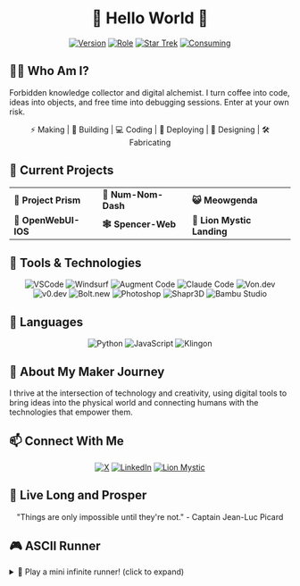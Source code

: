 # <div align="center">👋 Hello World 👋</div>

<div align="center">

[![Version](https://img.shields.io/badge/Version-37-blue?style=for-the-badge)](https://github.com/spenceriam)
[![Role](https://img.shields.io/badge/Role-Creator-orange?style=for-the-badge)](https://github.com/spenceriam)
[![Star Trek](https://img.shields.io/badge/Star%20Trek-TNG-red?style=for-the-badge)](https://github.com/spenceriam)
[![Consuming](https://img.shields.io/badge/Consuming-Coffee-8B4513?style=for-the-badge)](https://github.com/spenceriam)

</div>

## 🧙‍♂️ Who Am I?

Forbidden knowledge collector and digital alchemist. I turn coffee into code, ideas into objects, and free time into debugging sessions. Enter at your own risk.

<div align="center">
  
⚡ Making | 🔧 Building | 💻 Coding | 🤖 Deploying | 🎨 Designing | 🛠️ Fabricating 

</div>

## 🚀 Current Projects

<table>
  <tr>
    <td><b>🌈 Project Prism</b></td>
    <td><b>🍔 Num-Nom-Dash</b></td>
    <td><b>😺 Meowgenda</b></td>
  </tr>
  <tr>
    <td><b>📱 OpenWebUI-IOS</b></td>
    <td><b>🕸️ Spencer-Web</b></td>
    <td><b>🦁 Lion Mystic Landing</b></td>
  </tr>
</table>

## 🔧 Tools & Technologies

<div align="center">

![VSCode](https://img.shields.io/badge/VSCode-007ACC?style=flat-square&logo=visual-studio-code&logoColor=white)
![Windsurf](https://img.shields.io/badge/Windsurf-2B9EBC?style=flat-square)
![Augment Code](https://img.shields.io/badge/Augment%20Code-6610f2?style=flat-square)
![Claude Code](https://img.shields.io/badge/Claude%20Code-3D4599?style=flat-square)
![Von.dev](https://img.shields.io/badge/Von.dev-000000?style=flat-square)
![v0.dev](https://img.shields.io/badge/v0.dev-FF5733?style=flat-square)
![Bolt.new](https://img.shields.io/badge/Bolt.new-FFA500?style=flat-square)
![Photoshop](https://img.shields.io/badge/Photoshop-31A8FF?style=flat-square&logo=adobe-photoshop&logoColor=white)
![Shapr3D](https://img.shields.io/badge/Shapr3D-FF0000?style=flat-square)
![Bambu Studio](https://img.shields.io/badge/Bambu%20Studio-88CE02?style=flat-square)

</div>

## 💬 Languages

<div align="center">

![Python](https://img.shields.io/badge/Python-3776AB?style=flat-square&logo=python&logoColor=white)
![JavaScript](https://img.shields.io/badge/JavaScript-F7DF1E?style=flat-square&logo=javascript&logoColor=black)
![Klingon](https://img.shields.io/badge/Klingon-BA0C2F?style=flat-square)

</div>

## 🔮 About My Maker Journey

I thrive at the intersection of technology and creativity, using digital tools to bring ideas into the physical world and connecting humans with the technologies that empower them.

## 📫 Connect With Me

<div align="center">

[![X](https://img.shields.io/badge/X-black?style=flat-square&logo=x&logoColor=white)](https://x.com/spencer_i_am)
[![LinkedIn](https://img.shields.io/badge/LinkedIn-0077B5?style=flat-square&logo=linkedin&logoColor=white)](https://www.linkedin.com/in/spencerfrancisco/)
[![Lion Mystic](https://img.shields.io/badge/Lion%20Mystic-FFA500?style=flat-square)](https://lionmystic.com/)

</div>

## 🖖 Live Long and Prosper

<div align="center">

"Things are only impossible until they're not." - Captain Jean-Luc Picard

<!--
**spenceriam/spenceriam** is a ✨ special ✨ repository because its `README.md` appears on your GitHub profile.
-->

</div>

## 🎮 ASCII Runner
<details>
<summary>🏃 Play a mini infinite runner! (click to expand)</summary>

## ASCII RUNNER

```
==================================================================================
                                                                                 
                    🏃                                              🌵            
==================================================================================
```

<div align="center">
  <i>A retro infinite runner where you must jump over obstacles!</i><br><br>
  <b>HOW TO PLAY:</b> Click the buttons below to make the runner jump and avoid obstacles.
</div>

<div id="game-container" align="center">
  <div id="game-score">SCORE: 0</div>
  <div id="game-over" style="display:none;">GAME OVER! Final Score: <span id="final-score">0</span></div>
  <table>
    <tr>
      <td><a href="javascript:void(0)" onclick="jumpPlayer()"><b>JUMP!</b></a></td>
      <td><a href="javascript:void(0)" onclick="resetGame()"><b>RESTART</b></a></td>
    </tr>
  </table>
</div>

<div align="center">
  <i>Note: This is a conceptual game representation. For the full interactive experience, check out my actual game projects listed above!</i>
</div>

```
TIPS:
- Time your jumps carefully
- Watch for cacti, rocks and birds
- Higher score = more obstacles!
```

<script type="text/javascript">
// This script would handle the game mechanics
// GitHub READMEs don't support JavaScript execution,
// but this gives an idea of how the game would work!

function jumpPlayer() {
  // Would animate the player jumping
  console.log("Player jumped!");
}

function resetGame() {
  // Would reset the game state
  console.log("Game reset!");
}
</script>

</details>
